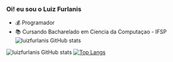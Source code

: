 ### Oi! eu sou o Luiz Furlanis

- 💰 Programador
- 📚 Cursando Bacharelado em Ciencia da Computaçao - IFSP ![luizfurlanis GitHub stats](https://github-readme-stats.vercel.app/api?username=luizfurlanis&show_icons=true&theme=tokyonight)  


![luizfurlanis GitHub stats](https://github-readme-stats.vercel.app/api?username=luizfurlanis&show_icons=true&theme=tokyonight)  [![Top Langs](https://github-readme-stats.vercel.app/api/top-langs/?username=luizfurlanis&layout=compact)](https://github.com/luizfurlanis/github-readme-stats) 
